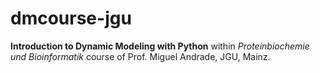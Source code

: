 # dmcourse-jgu
**Introduction to Dynamic Modeling with Python** within *Proteinbiochemie und Bioinformatik* course of Prof. Miguel Andrade, JGU, Mainz.
